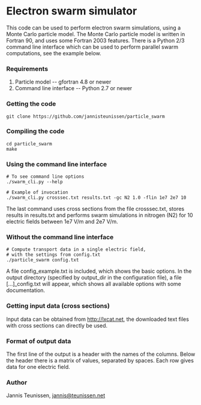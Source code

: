 Electron swarm simulator
====

This code can be used to perform electron swarm simulations, using a Monte Carlo
particle model. The Monte Carlo particle model is written in Fortran 90, and
uses some Fortran 2003 features. There is a Python 2/3 command line interface
which can be used to perform parallel swarm computations, see the example below.

### Requirements

1. Particle model -- gfortran 4.8 or newer
2. Command line interface -- Python 2.7 or newer

### Getting the code

    git clone https://github.com/jannisteunissen/particle_swarm

### Compiling the code

    cd particle_swarm
    make

### Using the command line interface

    # To see command line options
    ./swarm_cli.py --help

    # Example of invocation
    ./swarm_cli.py crosssec.txt results.txt -gc N2 1.0 -flin 1e7 2e7 10

The last command uses cross sections from the file crosssec.txt, stores results
in results.txt and performs swarm simulations in nitrogen (N2) for 10 electric
fields between 1e7 V/m and 2e7 V/m.

### Without the command line interface

    # Compute transport data in a single electric field,
    # with the settings from config.txt
    ./particle_swarm config.txt

A file config_example.txt is included, which shows the basic options. In the
output directory (specified by output_dir in the configuration file), a file
[...]_config.txt will appear, which shows all available options with some
documentation.

### Getting input data (cross sections)

Input data can be obtained from http://lxcat.net, the downloaded text files with
cross sections can directly be used.

### Format of output data

The first line of the output is a header with the names of the columns. Below
the header there is a matrix of values, separated by spaces. Each row gives data
for one electric field.

### Author
Jannis Teunissen, jannis@teunissen.net
